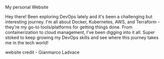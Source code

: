 My personal Website <br>

Hey there! Been exploring DevOps lately and it's been a challenging but interesting journey. I'm all about Docker, Kubernetes, AWS, and Terraform - they're my go-to tools/platforms for getting things done. From containerization to cloud management, I've been digging into it all. Super stoked to keep growing my DevOps skills and see where this journey takes me in the tech world! <br>

website credit - Gianmarco Ladvace
